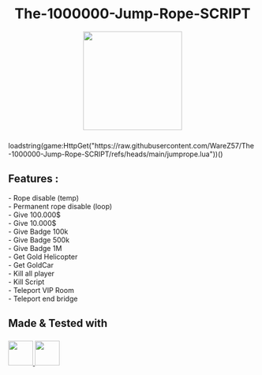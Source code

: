 
<h1 align="center">The-1000000-Jump-Rope-SCRIPT</h1>

<div align="center">
  <img height="200" src="https://tr.rbxcdn.com/180DAY-56346dcd2cec57e4edfd5a56bbb2966b/768/432/Image/Webp/noFilter"  />
</div>

###

<p align="left">loadstring(game:HttpGet("https://raw.githubusercontent.com/WareZ57/The-1000000-Jump-Rope-SCRIPT/refs/heads/main/jumprope.lua"))()</p>

###

<h2 align="left">Features :</h2>


<p align="left">
- Rope disable (temp)<br>
- Permanent rope disable (loop)<br>
- Give 100.000$<br>
- Give 10.000$<br>
- Give Badge 100k<br>
- Give Badge 500k<br>
- Give Badge 1M<br>
- Get Gold Helicopter<br>
- Get GoldCar<br>
- Kill all player<br>
- Kill Script<br>
- Teleport VIP Room<br>
- Teleport end bridge<br>
</p>


###

<h2 align="left">Made & Tested with</h2>

###

<p align="left">
  <a href="https://sirius.menu/" target="_blank">
    <img src="https://image.noelshack.com/fichiers/2025/39/1/1758549544-t-l-chargement.png" height="50" />
  </a>
  <a href="https://www.xeno.onl/" target="_blank">
    <img src="https://www.xeno.onl/images/xeno.png" height="50" />
  </a>
</p>


